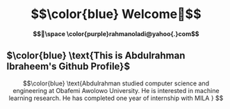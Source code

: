 # $$\color{blue} Welcome👋$$ 
#### $$📧\space \color{purple}rahmanoladi@yahoo{.}com$$
## $\color{blue} \text{This is Abdulrahman Ibraheem's Github Profile}$  
$$\color{blue} \text{Abdulrahman studied computer science and engineering at Obafemi Awolowo University. He is interested in machine learning research. He has 
completed one year of internship with MILA } $$

  
<!--
**rahmanoladi/rahmanoladi** is a ✨ _special_ ✨ repository because its `README.md` (this file) appears on your GitHub profile.

Here are some ideas to get you started:

- 🔭 I’m currently working on ...
- 🌱 I’m currently learning ...
- 👯 I’m looking to collaborate on ...
- 🤔 I’m looking for help with ...
- 💬 Ask me about ...
- 📫 How to reach me: ...
- 😄 Pronouns: ...
- ⚡ Fun fact: ...
-->
